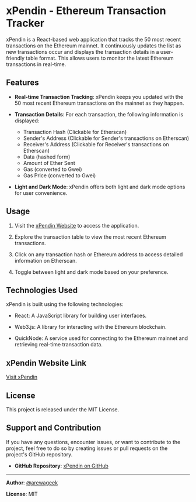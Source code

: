 # xPendin - Ethereum Transaction Tracker

xPendin is a React-based web application that tracks the 50 most recent transactions on the Ethereum mainnet. It continuously updates the list as new transactions occur and displays the transaction details in a user-friendly table format. This allows users to monitor the latest Ethereum transactions in real-time.

## Features

- **Real-time Transaction Tracking**: xPendin keeps you updated with the 50 most recent Ethereum transactions on the mainnet as they happen.

- **Transaction Details**: For each transaction, the following information is displayed:
  - Transaction Hash (Clickable for Etherscan)
  - Sender's Address (Clickable for Sender's transactions on Etherscan)
  - Receiver's Address (Clickable for Receiver's transactions on Etherscan)
  - Data (hashed form)
  - Amount of Ether Sent
  - Gas (converted to Gwei)
  - Gas Price (converted to Gwei)

- **Light and Dark Mode**: xPendin offers both light and dark mode options for user convenience.

## Usage

1. Visit the [xPendin Website](https://xpendin.vercel.app) to access the application.

2. Explore the transaction table to view the most recent Ethereum transactions.

3. Click on any transaction hash or Ethereum address to access detailed information on Etherscan.

4. Toggle between light and dark mode based on your preference.

## Technologies Used

xPendin is built using the following technologies:

- React: A JavaScript library for building user interfaces.

- Web3.js: A library for interacting with the Ethereum blockchain.

- QuickNode: A service used for connecting to the Ethereum mainnet and retrieving real-time transaction data.

## xPendin Website Link

[Visit xPendin](https://xpendin.vercel.app)

## License

This project is released under the MIT License.

## Support and Contribution

If you have any questions, encounter issues, or want to contribute to the project, feel free to do so by creating issues or pull requests on the project's GitHub repository.

- **GitHub Repository**: [xPendin on GitHub](https://github.com/arewageek/xpendin)

---

**Author**: [@arewageek](https://github.com/arewageek)

**License**: MIT
